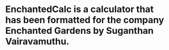 # EnchantedCalc is a calculator that has been formatted for the company Enchanted Gardens by Suganthan Vairavamuthu.
